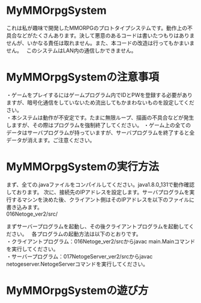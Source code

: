# MyMMOrpgSystem
これは私が趣味で開発したMMORPGのプロトタイプシステムです。動作上の不具合などがたくさんあります。決して悪意のあるコードは書いたつもりはありませんが、いかなる責任は取れません。また、本コードの改造は行ってもかまいません。  
このシステムはLAN内の通信しかできません。

# MyMMOrpgSystemの注意事項
・ゲームをプレイするにはゲームプログラム内でIDとPWを登録する必要がありますが、暗号化通信をしていないため流出してもかまわないものを設定してください。  
・本システムは動作が不安定です。たまに無限ループ、描画の不具合などが発生しますが、その際はプログラムを強制終了してください。
・ゲーム上の全てのデータはサーバプログラムが持っていますが、サーバプログラムを終了すると全データが消えます。ご注意ください。

# MyMMOrpgSystemの実行方法
まず、全ての.javaファイルをコンパイルしてください。java1.8.0_131で動作確認しております。
次に、接続先のIPアドレスを設定します。サーバプログラムを実行するマシンを決めた後、クライアント側はそのIPアドレスを以下のファイルに書き込みます。  
016Netoge_ver2/src/

まずサーバープログラムを起動し、その後クライアントプログラムを起動してください。  
各プログラムの起動方法は以下のとおりです。  
・クライアントプログラム：016Netoge_ver2/srcからjavac main.Mainコマンドを実行してください。  
・サーバープログラム：017NetogeServer_ver2/srcからjavac netogeserver.NetogeServerコマンドを実行してください。  

# MyMMOrpgSystemの遊び方
